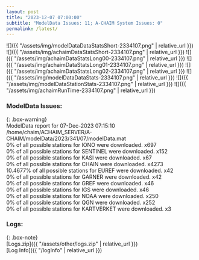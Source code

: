 ```yaml
---
layout: post
title: "2023-12-07 07:00:00"
subtitle: "ModelData Issues: 11; A-CHAIM System Issues: 0"
permalink: /latest/
---
```


![]({{ "/assets/img/modelDataDataStatsShort-2334107.png" | relative_url }})
![]({{ "/assets/img/achaimDataStatsShort-2334107.png" | relative_url }})
![]({{ "/assets/img/achaimDataStatsLong00-2334107.png" | relative_url }})
![]({{ "/assets/img/achaimDataStatsLong01-2334107.png" | relative_url }})
![]({{ "/assets/img/achaimDataStatsLong02-2334107.png" | relative_url }})
![]({{ "/assets/img/modelDataDataStats-2334107.png" | relative_url }})
![]({{ "/assets/img/modelDataStationStats-2334107.png" | relative_url }})
![]({{ "/assets/img/achaimRunTime-2334107.png" | relative_url }})


### ModelData Issues:  
  
{: .box-warning}  
 ModelData report for 07-Dec-2023 07:15:10   
 /home/chaim/ACHAIM_SERVER/A-CHAIM/modelData/2023/341/07/modelData.mat   
 0% of all possible stations for IONO were downloaded. x697   
 0% of all possible stations for SENTINEL were downloaded. x152   
 0% of all possible stations for KASI were downloaded. x67   
 0% of all possible stations for CHAIN were downloaded. x4273   
 10.4677% of all possible stations for EUREF were downloaded. x42   
 0% of all possible stations for GARNER were downloaded. x42   
 0% of all possible stations for GREF were downloaded. x46   
 0% of all possible stations for IGS were downloaded. x46   
 0% of all possible stations for NOAA were downloaded. x250   
 0% of all possible stations for QGN were downloaded. x252   
 0% of all possible stations for KARTVERKET were downloaded. x3   
  


### Logs:  
  
{: .box-note}  
[Logs.zip]({{ "/assets/other/logs.zip" | relative_url }})  
[Log Info]({{ "/logInfo" | relative_url }})  
